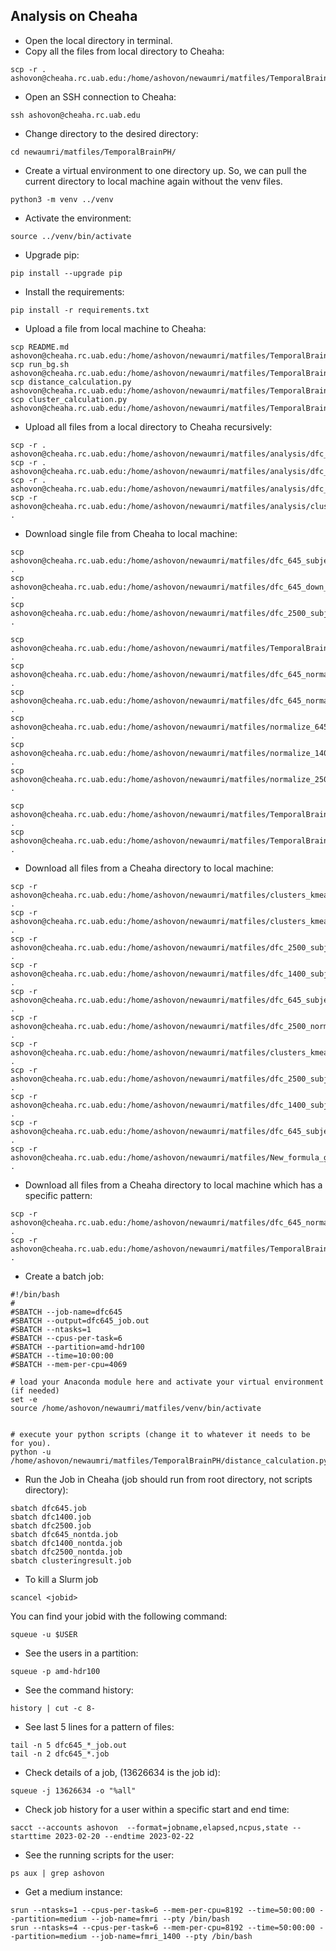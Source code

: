 ## Analysis on Cheaha
- Open the local directory in terminal.
- Copy all the files from local directory to Cheaha:
```
scp -r . ashovon@cheaha.rc.uab.edu:/home/ashovon/newaumri/matfiles/TemporalBrainPH/
```
- Open an SSH connection to Cheaha:
```
ssh ashovon@cheaha.rc.uab.edu
```
- Change directory to the desired directory:
```
cd newaumri/matfiles/TemporalBrainPH/
```
- Create a virtual environment to one directory up. 
So, we can pull the current directory to local machine again without the venv files.
```
python3 -m venv ../venv
```
- Activate the environment:
```
source ../venv/bin/activate
```
- Upgrade pip:
```
pip install --upgrade pip
```
- Install the requirements:
```
pip install -r requirements.txt
```
- Upload a file from local machine to Cheaha:
```
scp README.md ashovon@cheaha.rc.uab.edu:/home/ashovon/newaumri/matfiles/TemporalBrainPH/
scp run_bg.sh ashovon@cheaha.rc.uab.edu:/home/ashovon/newaumri/matfiles/TemporalBrainPH/
scp distance_calculation.py ashovon@cheaha.rc.uab.edu:/home/ashovon/newaumri/matfiles/TemporalBrainPH/
scp cluster_calculation.py ashovon@cheaha.rc.uab.edu:/home/ashovon/newaumri/matfiles/TemporalBrainPH/
```
- Upload all files from a local directory to Cheaha recursively:
```
scp -r . ashovon@cheaha.rc.uab.edu:/home/ashovon/newaumri/matfiles/analysis/dfc_1400_subjects_distance_matrix/
scp -r . ashovon@cheaha.rc.uab.edu:/home/ashovon/newaumri/matfiles/analysis/dfc_1400_subjects_mds/
scp -r . ashovon@cheaha.rc.uab.edu:/home/ashovon/newaumri/matfiles/analysis/dfc_2500_subjects_mds/
scp -r ashovon@cheaha.rc.uab.edu:/home/ashovon/newaumri/matfiles/analysis/clusters_kmeans/ . 
```
- Download single file from Cheaha to local machine:
```
scp ashovon@cheaha.rc.uab.edu:/home/ashovon/newaumri/matfiles/dfc_645_subjects_mds/subject_1.json .
scp ashovon@cheaha.rc.uab.edu:/home/ashovon/newaumri/matfiles/dfc_645_down_subjects_mds_ws/subject_1.json .
scp ashovon@cheaha.rc.uab.edu:/home/ashovon/newaumri/matfiles/dfc_2500_subjects_mds/subject_1.json .

scp ashovon@cheaha.rc.uab.edu:/home/ashovon/newaumri/matfiles/TemporalBrainPH/clusters_bn.csv .
scp ashovon@cheaha.rc.uab.edu:/home/ashovon/newaumri/matfiles/dfc_645_normal_nonan/normalize_dfc_645_subject_1_time_1.txt .
scp ashovon@cheaha.rc.uab.edu:/home/ashovon/newaumri/matfiles/dfc_645_normal_nonan/normalize_dfc_645_subject_2_time_4.txt .
scp ashovon@cheaha.rc.uab.edu:/home/ashovon/newaumri/matfiles/normalize_645.m .
scp ashovon@cheaha.rc.uab.edu:/home/ashovon/newaumri/matfiles/normalize_1400.m .
scp ashovon@cheaha.rc.uab.edu:/home/ashovon/newaumri/matfiles/normalize_2500.m .

scp ashovon@cheaha.rc.uab.edu:/home/ashovon/newaumri/matfiles/TemporalBrainPH/clusteringresult_job_ws.out .
scp ashovon@cheaha.rc.uab.edu:/home/ashovon/newaumri/matfiles/TemporalBrainPH/clusteringresult_job_bn.out .
```
- Download all files from a Cheaha directory to local machine:
```
scp -r ashovon@cheaha.rc.uab.edu:/home/ashovon/newaumri/matfiles/clusters_kmeans/ .
scp -r ashovon@cheaha.rc.uab.edu:/home/ashovon/newaumri/matfiles/clusters_kmeans_non_tda/ .
scp -r ashovon@cheaha.rc.uab.edu:/home/ashovon/newaumri/matfiles/dfc_2500_subjects_mds_ws/ .
scp -r ashovon@cheaha.rc.uab.edu:/home/ashovon/newaumri/matfiles/dfc_1400_subjects_mds_ws/ .
scp -r ashovon@cheaha.rc.uab.edu:/home/ashovon/newaumri/matfiles/dfc_645_subjects_mds_ws/ .
scp -r ashovon@cheaha.rc.uab.edu:/home/ashovon/newaumri/matfiles/dfc_2500_normal/ .
scp -r ashovon@cheaha.rc.uab.edu:/home/ashovon/newaumri/matfiles/clusters_kmeans_bn/ .
scp -r ashovon@cheaha.rc.uab.edu:/home/ashovon/newaumri/matfiles/dfc_2500_subjects_mds_bn/ .
scp -r ashovon@cheaha.rc.uab.edu:/home/ashovon/newaumri/matfiles/dfc_1400_subjects_mds_bn/ .
scp -r ashovon@cheaha.rc.uab.edu:/home/ashovon/newaumri/matfiles/dfc_645_subjects_mds_bn/ .
scp -r ashovon@cheaha.rc.uab.edu:/home/ashovon/newaumri/matfiles/New_formula_generated_nontda/ .
```
- Download all files from a Cheaha directory to local machine which has a specific pattern:
```shell
scp -r ashovon@cheaha.rc.uab.edu:/home/ashovon/newaumri/matfiles/dfc_645_normal/normalize_dfc_645_subject_1_time_\*.txt .
scp -r ashovon@cheaha.rc.uab.edu:/home/ashovon/newaumri/matfiles/TemporalBrainPH/dfc\*.job .
```
- Create a batch job:
```
#!/bin/bash
#
#SBATCH --job-name=dfc645
#SBATCH --output=dfc645_job.out
#SBATCH --ntasks=1
#SBATCH --cpus-per-task=6
#SBATCH --partition=amd-hdr100
#SBATCH --time=10:00:00
#SBATCH --mem-per-cpu=4069

# load your Anaconda module here and activate your virtual environment (if needed)
set -e
source /home/ashovon/newaumri/matfiles/venv/bin/activate


# execute your python scripts (change it to whatever it needs to be for you).
python -u /home/ashovon/newaumri/matfiles/TemporalBrainPH/distance_calculation.py
```
- Run the Job in Cheaha (job should run from root directory, not scripts directory):
```
sbatch dfc645.job
sbatch dfc1400.job
sbatch dfc2500.job
sbatch dfc645_nontda.job
sbatch dfc1400_nontda.job
sbatch dfc2500_nontda.job
sbatch clusteringresult.job
```
- To kill a Slurm job
```
scancel <jobid>
```
You can find your jobid with the following command:
``` 
squeue -u $USER
```
- See the users in a partition:
```
squeue -p amd-hdr100
```
- See the command history:
```shell
history | cut -c 8-
```
- See last 5 lines for a pattern of files:
```shell
tail -n 5 dfc645_*_job.out
tail -n 2 dfc645_*.job
```
- Check details of a job, (13626634 is the job id):
```
squeue -j 13626634 -o "%all"
```
- Check job history for a user within a specific start and end time:
```shell
sacct --accounts ashovon  --format=jobname,elapsed,ncpus,state --starttime 2023-02-20 --endtime 2023-02-22
```
- See the running scripts for the user:
```
ps aux | grep ashovon
```
- Get a medium instance:
```
srun --ntasks=1 --cpus-per-task=6 --mem-per-cpu=8192 --time=50:00:00 --partition=medium --job-name=fmri --pty /bin/bash
srun --ntasks=4 --cpus-per-task=6 --mem-per-cpu=8192 --time=50:00:00 --partition=medium --job-name=fmri_1400 --pty /bin/bash
```
